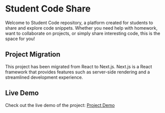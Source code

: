 # Student Code Share

Welcome to Student Code repository, a platform created for students to share and explore code snippets. Whether you need help with homework, want to collaborate on projects, or simply share interesting code, this is the space for you!

## Project Migration

This project has been migrated from React to Next.js. Next.js is a React framework that provides features such as server-side rendering and a streamlined development experience.

## Live Demo

Check out the live demo of the project: [Project Demo](https://code-repository-pi.vercel.app/)
